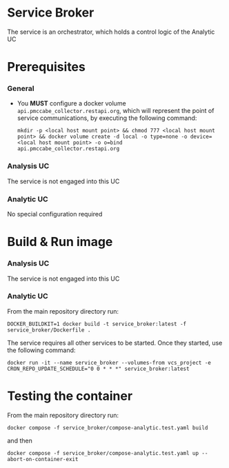 # Service Broker

The service is an orchestrator, which holds a control logic of the Analytic UC

# Prerequisites

### General

- You **MUST** configure a docker volume `api.pmccabe_collector.restapi.org`, which will represent the point of service communications, by executing the following command:

    `mkdir -p <local host mount point> && chmod 777 <local host mount point> && docker volume create -d local -o type=none -o device=<local host mount point> -o o=bind api.pmccabe_collector.restapi.org`

### Analysis UC

The service is not engaged into this UC

### Analytic UC

No special configuration required

# Build & Run image

### Analysis UC

The service is not engaged into this UC

### Analytic UC

From the main repository directory run:

`DOCKER_BUILDKIT=1 docker build -t service_broker:latest -f service_broker/Dockerfile .`

The service requires all other services to be started. Once they started, use the following command:

`docker run -it --name service_broker --volumes-from vcs_project -e CRON_REPO_UPDATE_SCHEDULE="0 0 * * *" service_broker:latest`

# Testing the container

From the main repository directory run:

`docker compose -f service_broker/compose-analytic.test.yaml build`

and then

`docker compose -f service_broker/compose-analytic.test.yaml up --abort-on-container-exit`
